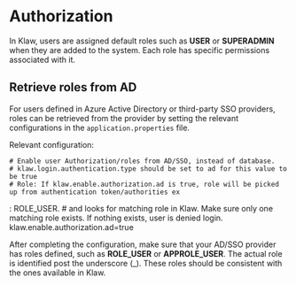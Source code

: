 # Authorization

In Klaw, users are assigned default roles such as **USER** or
**SUPERADMIN** when they are added to the system. Each role has specific
permissions associated with it.

## Retrieve roles from AD

For users defined in Azure Active Directory or third-party SSO
providers, roles can be retrieved from the provider by setting the
relevant configurations in the `application.properties` file.

Relevant configuration:

    # Enable user Authorization/roles from AD/SSO, instead of database.
    # klaw.login.authentication.type should be set to ad for this value to be true
    # Role: If klaw.enable.authorization.ad is true, role will be picked up from authentication token/authorities ex

: ROLE_USER. # and looks for matching role in Klaw. Make sure only one matching role exists. If nothing exists, user is denied login.
klaw.enable.authorization.ad=true

After completing the configuration, make sure that your AD/SSO provider has roles defined, such as **ROLE_USER** or **APPROLE_USER**. The actual role is identified post the underscore (\_). These roles should be consistent with the ones available in Klaw.
